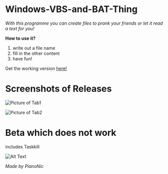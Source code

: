 # Windows-VBS-and-BAT-Thing

*With this programme you can create files to prank your friends or let it read a text for you!*

**How to use it?**
1. write out a file name
2. fill in the other content
3. have fun!

Get the working version [here!](https://github.com/Pianonic/Windows-VBS-and-BAT-Thing/releases/tag/VBS)

# Screenshots of Releases

![Picture of Tab1](https://github.com/Pianonic/Windows-VBS-and-BAT-Thing/blob/main/Screenshots/1%20(1).png?raw=true)


![Picture of Tab2](https://github.com/Pianonic/Windows-VBS-and-BAT-Thing/blob/main/Screenshots/2%20(1).png?raw=true) 


# Beta which does not work
includes Taskkill

![Alt Text](https://raw.githubusercontent.com/Pianonic/Windows-VBS-and-BAT-Thing/main/Screenshots/1.gif) 


*Made by PianoNic*
